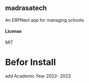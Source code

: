 ## madrasatech

An ERPNext app for managing schools

#### License

MIT



# Befor Install
add Academic Year 2022- 2023
